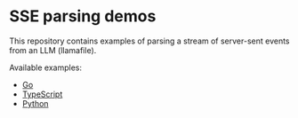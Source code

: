 # SSE parsing demos

This repository contains examples of parsing a stream of server-sent events from
an LLM (llamafile).

Available examples:

- [Go](./golang/main.go)
- [TypeScript](./typescript/main.ts)
- [Python](./python/sse_demo/__main__.py)
